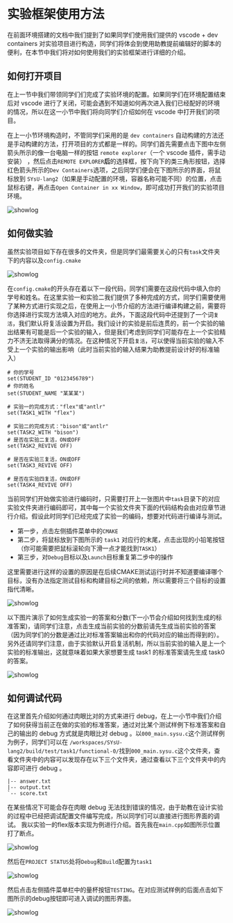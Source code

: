 # 实验框架使用方法
在前面环境搭建的文档中我们提到了如果同学们使用我们提供的 vscode + dev containers 对实验项目进行构造，同学们将体会到使用助教提前编辑好的脚本的便利，在本节中我们将对如何使用我们的实验框架进行详细的介绍。

## 如何打开项目
在上一节中我们带领同学们们完成了实验环境的配置。如果同学们在环境配置结束后对 vscode 进行了关闭，可能会遇到不知道如何再次进入我们已经配好的环境的情况，所以在这一小节中我们将向同学们介绍如何在 vscode 中打开我们的项目。

在上一小节环境构造时，不管同学们采用的是 `dev containers` 自动构建的方法还是手动构建的方法，打开项目的方式都是一样的。同学们首先需要点击下图中左侧箭头所示的像一台电脑一样的按钮 `remote explorer`（一个 vscode 插件，需手动安装） ，然后点击`REMOTE EXPLORER`**后**的选择框，按下向下的类三角形按钮，选择红色箭头所示的`Dev Containers`选项，之后同学们便会在下图所示的界面，将鼠标放到 `SYsU-lang2`（如果是手动配置的环境，容器名称可能不同）的位置，点击鼠标右键，再点击`Open Container in xx Window`，即可成功打开我们的实验项目环境。


![showlog](../images/howtoreopendev.jpg)






## 如何做实验
虽然实验项目如下存在很多的文件夹，但是同学们最需要关心的只有`task`文件夹下的内容以及`config.cmake`

![showlog](../images/howtodolab.jpg)

在`config.cmake`的开头存在着以下一段代码，同学们需要在这段代码中填入你的学号和姓名。在这里实验一和实验二我们提供了多种完成的方式，同学们需要使用了某种方式进行实现之后，在使用上一小节介绍的方法进行编译构建之前，需要将你选择进行实现方法填入对应的地方。此外，下面这段代码中还提到了一个词`复活`，我们默认将复活设置为开启。我们设计的实验是前后连贯的，前一个实验的输出结果有可能是后一个实验的输入，但是我们考虑到同学们可能存在上一个实验精力不济无法取得满分的情况。在这种情况下开启`复活`，可以使得当前实验的输入不受上一个实验的输出影响（此时当前实验的输入结果为助教提前设计好的标准输入）

```
# 你的学号
set(STUDENT_ID "0123456789")
# 你的姓名
set(STUDENT_NAME "某某某")

# 实验一的完成方式："flex"或"antlr"
set(TASK1_WITH "flex")

# 实验二的完成方式："bison"或"antlr"
set(TASK2_WITH "bison")
# 是否在实验二复活，ON或OFF
set(TASK2_REVIVE OFF)

# 是否在实验三复活，ON或OFF
set(TASK3_REVIVE OFF)

# 是否在实验四复活，ON或OFF
set(TASK4_REVIVE OFF)
```

当前同学们开始做实验进行编码时，只需要打开上一张图片中`task`目录下的对应实验文件夹进行编码即可，其中每一个实验文件夹下面的代码结构会由对应章节进行介绍。假设此时同学们已经完成了实验一的编码，想要对代码进行编译与测试。
- 第一步，点击左侧插件菜单中的`CMAKE`
- 第二步，将鼠标放到下图所示的 `task1` 对应行的末尾，点击出现的小铅笔按钮（你可能需要把鼠标滚轮向下滑一点才能找到`TASK1`）
- 第三步，对`Debug`目标以及`Launch`目标重复第二步中的操作


这里需要进行这样的设置的原因是在后续CMAKE测试运行时并不知道要编译哪个目标，没有办法指定测试目标和构建目标之间的依赖，所以需要将三个目标的设置指代清晰。

![showlog](../images/task1build.jpg)

以下图片演示了如何生成实验一的答案和分数(下一小节会介绍如何找到生成的标准答案)，请同学们注意，点击生成当前实验的分数前请先生成当前实验的答案（因为同学们的分数是通过比对标准答案输出和你的代码对应的输出而得到的）。另外还请同学们注意，由于实验默认开启复活机制，所以当前实验的输入是上一个实验的标准输出，这就意味着如果大家想要生成 task1 的标准答案请先生成 task0 的答案。

![showlog](../images/howtogetscorenew.jpg)




## 如何调试代码
在这里首先介绍如何通过肉眼比对的方式来进行 debug，在上一小节中我们介绍了如何获得当前正在做的实验的标准答案，通过对比某个测试样例下标准答案和自己的输出的 debug 方式就是肉眼比对 debug 。以`000_main.sysu.c`这个测试样例为例子，同学们可以在
`/workspaces/SYsU-lang2/build/test/task1/functional-0/`找到`000_main.sysu.c`这个文件夹，查看文件夹中的内容可以发现存在以下三个文件夹，通过查看以下三个文件夹中的内容即可进行 debug 。
```
|-- answer.txt
|-- output.txt
`-- score.txt
```

在某些情况下可能会存在肉眼 debug 无法找到错误的情况，由于助教在设计实验的过程中已经把调试配置文件编写完成，所以同学们可以直接进行图形界面的调试。
我以实验一的flex版本实现为例进行介绍。首先我在`main.cpp`如图所示位置打了断点。

![showlog](../images/maindebug.png)

然后在`PROJECT STATUS`处将`Debug`和`Build`配置为`task1`

![showlog](../images/debugtest11.jpg)

然后点击左侧插件菜单栏中的量杯按钮`TESTING`。在对应测试样例的后面点击如下图所示的debug按钮即可进入调试的图形界面。

![showlog](../images/debugtest22.jpg)